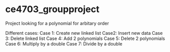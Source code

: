 # ce4703_groupproject
Project looking for a polynomial for arbitary order


Different cases:
Case 1: Create new linked list
Case2: Insert new data
Case 3: Delete linked list
Case 4: Add 2 polynomials
Case 5: Delete 2 polynomials
Case 6: Multiply by a double
Case 7: Divide by a double
